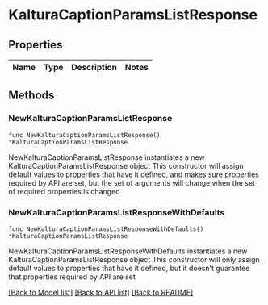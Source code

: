 # KalturaCaptionParamsListResponse

## Properties

Name | Type | Description | Notes
------------ | ------------- | ------------- | -------------

## Methods

### NewKalturaCaptionParamsListResponse

`func NewKalturaCaptionParamsListResponse() *KalturaCaptionParamsListResponse`

NewKalturaCaptionParamsListResponse instantiates a new KalturaCaptionParamsListResponse object
This constructor will assign default values to properties that have it defined,
and makes sure properties required by API are set, but the set of arguments
will change when the set of required properties is changed

### NewKalturaCaptionParamsListResponseWithDefaults

`func NewKalturaCaptionParamsListResponseWithDefaults() *KalturaCaptionParamsListResponse`

NewKalturaCaptionParamsListResponseWithDefaults instantiates a new KalturaCaptionParamsListResponse object
This constructor will only assign default values to properties that have it defined,
but it doesn't guarantee that properties required by API are set


[[Back to Model list]](../README.md#documentation-for-models) [[Back to API list]](../README.md#documentation-for-api-endpoints) [[Back to README]](../README.md)


